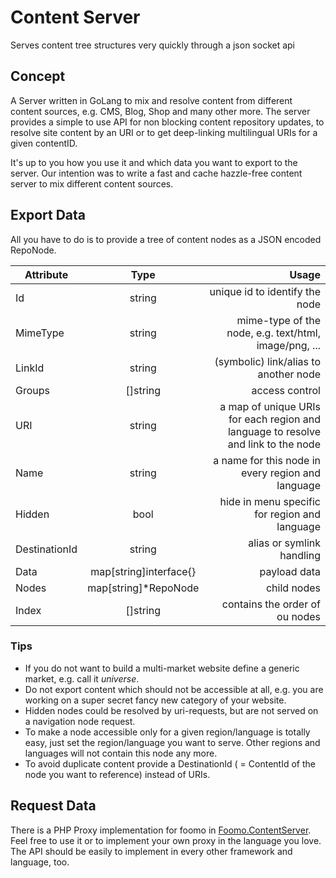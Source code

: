 Content Server
===========

Serves content tree structures very quickly through a json socket api

## Concept

A Server written in GoLang to mix and resolve content from different content sources, e.g. CMS, Blog, Shop and many other more. The server provides a simple to use API for non blocking content repository updates, to resolve site content by an URI or to get deep-linking multilingual URIs for a given contentID.

It's up to you how you use it and which data you want to export to the server. Our intention was to write a fast and cache hazzle-free content server to mix different content sources.

## Export Data

All you have to do is to provide a tree of content nodes as a JSON encoded RepoNode.


| Attribute     | Type                   | Usage |
| ------------- |:----------------------:| -----:|
| Id            | string                 | unique id to identify the node |
| MimeType      | string                 | mime-type of the node, e.g. text/html, image/png, ... |
| LinkId        | string                 | (symbolic) link/alias to another node |
| Groups        | []string               | access control |
| URI           | string                 | a map of unique URIs for each region and language to resolve and link to the node |
| Name          | string                 | a name for this node in every region and language |
| Hidden        | bool                   | hide in menu specific for region and language |
| DestinationId | string                 | alias or symlink handling |
| Data          | map[string]interface{} | payload data |
| Nodes         | map[string]*RepoNode   | child nodes |
| Index         | []string               | contains the order of ou nodes|


### Tips

* If you do not want to build a multi-market website define a generic market, e.g. call it _universe_.
* Do not export content which should not be accessible at all, e.g. you are working on a super secret fancy new category of your website.
* Hidden nodes could be resolved by uri-requests, but are not served on a navigation node request.
* To make a node accessible only for a given region/language is totally easy, just set the region/language you want to serve. Other regions and languages will not contain this node any more.
* To avoid duplicate content provide a DestinationId ( = ContentId of the node you want to reference) instead of URIs.

## Request Data

There is a PHP Proxy implementation for foomo in [Foomo.ContentServer](https://github.com/foomo/Foomo.ContentServer). Feel free to use it or to implement your own proxy in the language you love. The API should be easily to implement in every other framework and language, too.

